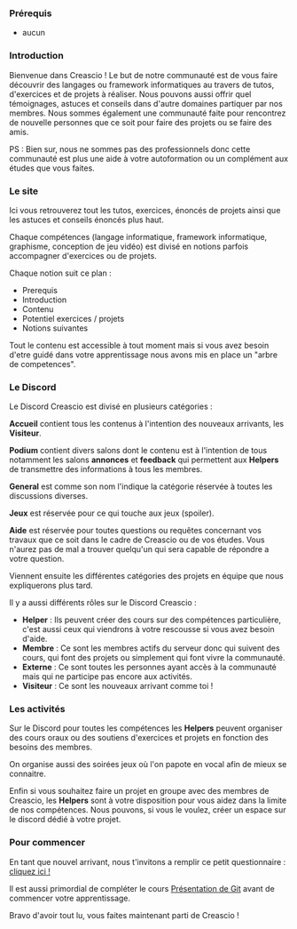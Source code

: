 ### Prérequis
+ aucun

### Introduction

Bienvenue dans Creascio ! Le but de notre communauté est de vous faire découvrir des langages ou framework informatiques au travers de tutos, d'exercices et de projets à réaliser. Nous pouvons aussi offrir quel témoignages, astuces et conseils dans d'autre domaines partiquer par nos membres. Nous sommes également une communauté faite pour rencontrez de nouvelle personnes que ce soit pour faire des projets ou se faire des amis.

PS : Bien sur, nous ne sommes pas des professionnels donc cette communauté est plus une aide à votre autoformation ou un complément aux études que vous faites.

### Le site

Ici vous retrouverez tout les tutos, exercices, énoncés de projets ainsi que les astuces et conseils énoncés plus haut.

Chaque compétences (langage informatique, framework informatique, graphisme, conception de jeu vidéo) est divisé en notions parfois accompagner d'exercices ou de projets.

Chaque notion suit ce plan :
- Prerequis 
- Introduction
- Contenu
- Potentiel exercices / projets
- Notions suivantes

Tout le contenu est accessible à tout moment mais si vous avez besoin d'etre guidé dans votre apprentissage nous avons mis en place un "arbre de competences".

### Le Discord

Le Discord Creascio est divisé en plusieurs catégories :

**Accueil** contient tous les contenus à l'intention des nouveaux arrivants, les **Visiteur**.

**Podium** contient divers salons dont le contenu est à l'intention de tous notamment les salons **annonces** et **feedback** qui permettent aux **Helpers** de transmettre des informations à tous les membres.

**General** est comme son nom l'indique la catégorie réservée à toutes les discussions diverses.

**Jeux** est réservée pour ce qui touche aux jeux (spoiler).

**Aide** est réservée pour toutes questions ou requêtes concernant vos travaux que ce soit dans le cadre de Creascio ou de vos études. Vous n'aurez pas de mal a trouver quelqu'un qui sera capable de répondre a votre question.

Viennent ensuite les différentes catégories des projets en équipe que nous expliquerons plus tard.

Il y a aussi différents rôles sur le Discord Creascio :
- **Helper** : Ils peuvent créer des cours sur des compétences particulière, c'est aussi ceux qui viendrons à votre rescousse si vous avez besoin d'aide.
- **Membre** : Ce sont les membres actifs du serveur donc qui suivent des cours, qui font des projets ou simplement qui font vivre la communauté.
- **Externe** : Ce sont toutes les personnes ayant accès à la communauté mais qui ne participe pas encore aux activités.
- **Visiteur** : Ce sont les nouveaux arrivant comme toi !

### Les activités

Sur le Discord pour toutes les compétences les **Helpers** peuvent organiser des cours oraux ou des soutiens d'exercices et projets en fonction des besoins des membres.

On organise aussi des soirées jeux où l'on papote en vocal afin de mieux se connaitre.

Enfin si vous souhaitez faire un projet en groupe avec des membres de Creascio, les **Helpers** sont à votre disposition pour vous aidez dans la limite de nos compétences. Nous pouvons, si vous le voulez, créer un espace sur le discord dédié à votre projet.

### Pour commencer

En tant que nouvel arrivant, nous t'invitons a remplir ce petit questionnaire : [cliquez ici !](https://forms.gle/4XMKZJbRgDmJ38rU7)

Il est aussi primordial de compléter le cours [Présentation de Git](/lesson/2) avant de commencer votre apprentissage.

Bravo d'avoir tout lu, vous faites maintenant parti de Creascio ! 

